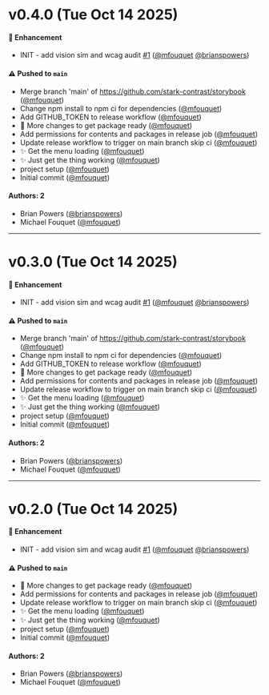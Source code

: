 # v0.4.0 (Tue Oct 14 2025)

#### 🚀 Enhancement

- INIT - add vision sim and wcag audit [#1](https://github.com/stark-contrast/storybook/pull/1) ([@mfouquet](https://github.com/mfouquet) [@brianspowers](https://github.com/brianspowers))

#### ⚠️ Pushed to `main`

- Merge branch 'main' of https://github.com/stark-contrast/storybook ([@mfouquet](https://github.com/mfouquet))
- Change npm install to npm ci for dependencies ([@mfouquet](https://github.com/mfouquet))
- Add GITHUB_TOKEN to release workflow ([@mfouquet](https://github.com/mfouquet))
- 🔨 More changes to get package ready ([@mfouquet](https://github.com/mfouquet))
- Add permissions for contents and packages in release job ([@mfouquet](https://github.com/mfouquet))
- Update release workflow to trigger on main branch skip ci ([@mfouquet](https://github.com/mfouquet))
- ✨ Get the menu loading ([@mfouquet](https://github.com/mfouquet))
- ✨ Just get the thing working ([@mfouquet](https://github.com/mfouquet))
- project setup ([@mfouquet](https://github.com/mfouquet))
- Initial commit ([@mfouquet](https://github.com/mfouquet))

#### Authors: 2

- Brian Powers ([@brianspowers](https://github.com/brianspowers))
- Michael Fouquet ([@mfouquet](https://github.com/mfouquet))

---

# v0.3.0 (Tue Oct 14 2025)

#### 🚀 Enhancement

- INIT - add vision sim and wcag audit [#1](https://github.com/stark-contrast/storybook/pull/1) ([@mfouquet](https://github.com/mfouquet) [@brianspowers](https://github.com/brianspowers))

#### ⚠️ Pushed to `main`

- Merge branch 'main' of https://github.com/stark-contrast/storybook ([@mfouquet](https://github.com/mfouquet))
- Change npm install to npm ci for dependencies ([@mfouquet](https://github.com/mfouquet))
- Add GITHUB_TOKEN to release workflow ([@mfouquet](https://github.com/mfouquet))
- 🔨 More changes to get package ready ([@mfouquet](https://github.com/mfouquet))
- Add permissions for contents and packages in release job ([@mfouquet](https://github.com/mfouquet))
- Update release workflow to trigger on main branch skip ci ([@mfouquet](https://github.com/mfouquet))
- ✨ Get the menu loading ([@mfouquet](https://github.com/mfouquet))
- ✨ Just get the thing working ([@mfouquet](https://github.com/mfouquet))
- project setup ([@mfouquet](https://github.com/mfouquet))
- Initial commit ([@mfouquet](https://github.com/mfouquet))

#### Authors: 2

- Brian Powers ([@brianspowers](https://github.com/brianspowers))
- Michael Fouquet ([@mfouquet](https://github.com/mfouquet))

---

# v0.2.0 (Tue Oct 14 2025)

#### 🚀 Enhancement

- INIT - add vision sim and wcag audit [#1](https://github.com/stark-contrast/storybook/pull/1) ([@mfouquet](https://github.com/mfouquet) [@brianspowers](https://github.com/brianspowers))

#### ⚠️ Pushed to `main`

- 🔨 More changes to get package ready ([@mfouquet](https://github.com/mfouquet))
- Add permissions for contents and packages in release job ([@mfouquet](https://github.com/mfouquet))
- Update release workflow to trigger on main branch skip ci ([@mfouquet](https://github.com/mfouquet))
- ✨ Get the menu loading ([@mfouquet](https://github.com/mfouquet))
- ✨ Just get the thing working ([@mfouquet](https://github.com/mfouquet))
- project setup ([@mfouquet](https://github.com/mfouquet))
- Initial commit ([@mfouquet](https://github.com/mfouquet))

#### Authors: 2

- Brian Powers ([@brianspowers](https://github.com/brianspowers))
- Michael Fouquet ([@mfouquet](https://github.com/mfouquet))
